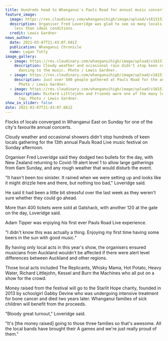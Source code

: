 ```yaml
---
title: Hundreds head to Whanganui's Pauls Road for annual music concert
feature_image:
  image: https://res.cloudinary.com/whanganuihigh/image/upload/v1615153651/News/Fred_Loveridge_Chron_8.3.21.jpg
  description: Organiser Fred Loveridge was glad to see so many locals despite
    less than ideal conditions.
  credit: Lewis Gardner
news_author:
  date: 2021-03-07T21:43:07.601Z
  publication: Whanganui Chronicle
  name: Logan Tutty
image_gallery:
  - image: https://res.cloudinary.com/whanganuihigh/image/upload/v1615153688/News/crowd_with_whisky_mama_chron_8.3.21_phto_Lewis_Gardner.jpg
    description: Cloudy weather and occasional rain didn't stop keen concert-goers
      dancing to the music. Photo / Lewis Gardner.
  - image: https://res.cloudinary.com/whanganuihigh/image/upload/v1615153701/News/crowd_chron_8.3.21_phto_Lewis_Gardner.jpg
    description: Just over 500 people gathered at Pauls Road for the annual concert.
      Photo / Lewis Gardner.
  - image: https://res.cloudinary.com/whanganuihigh/image/upload/v1615153812/News/Richard_Littlejohn_and_Friends.jpg
    description: Richard Littlejohn and Friends were one of the many local bands on
      tap. Photo / Lewis Gardner.
show_in_slider: false
date: 2021-03-07T21:43:07.661Z
---
```

Flocks of locals converged in Whanganui East on Sunday for one of the city's favourite annual concerts.

Cloudy weather and occasional showers didn't stop hundreds of keen locals gathering for the 13th annual Pauls Road Live music festival on Sunday afternoon.

Organiser Fred Loveridge said they dodged two bullets for the day, with New Zealand returning to Covid-19 alert level 1 to allow large gatherings from 6am Sunday, and any rough weather that would disturb the event.

"It hasn't been too sinister. It rained when we were setting up and looks like it might drizzle here and there, but nothing too bad," Loveridge said.

He said it had been a little bit stressful over the last week as they weren't sure whether they could go ahead.

More than 400 tickets were sold at Gatshack, with another 120 at the gate on the day, Loveridge said.

Adam Tipper was enjoying his first ever Pauls Road Live experience.

"I didn't know this was actually a thing. Enjoying my first time having some beers in the sun with good music."

By having only local acts in this year's show, the organisers ensured musicians from Auckland wouldn't be affected if there were alert level differences between Auckland and other regions.

Those local acts included The Replicants, Whisky Mama, Hot Potato, Heavy Water, Richard Littlejohn, Kessel and Burn the Machines who all put on a show for the crowd.

Money raised from the festival will go to the Starlit Hope charity, founded in 2013 by schoolgirl Gabby Devine who was undergoing intensive treatment for bone cancer and died two years later. Whanganui families of sick children will benefit from the proceeds.

"Bloody great turnout," Loveridge said.

"It's [the money raised] going to those three families so that's awesome. All the local bands have brought their A games and we're just really proud of them."

